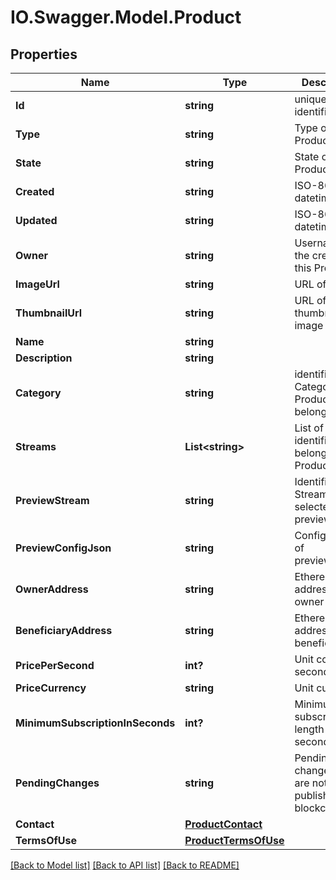 # IO.Swagger.Model.Product
## Properties

Name | Type | Description | Notes
------------ | ------------- | ------------- | -------------
**Id** | **string** | unique identifier | 
**Type** | **string** | Type of Product | 
**State** | **string** | State of Product | 
**Created** | **string** | ISO-8601 datetime | 
**Updated** | **string** | ISO-8601 datetime | 
**Owner** | **string** | Username of the creator of this Product | 
**ImageUrl** | **string** | URL of image | 
**ThumbnailUrl** | **string** | URL of thumbnail image | 
**Name** | **string** |  | 
**Description** | **string** |  | 
**Category** | **string** | identifier of Category this Product belong to | 
**Streams** | **List&lt;string&gt;** | List of Stream identifiers that belong to this Product | 
**PreviewStream** | **string** | Identifier of Stream selected for preview | [optional] 
**PreviewConfigJson** | **string** | Configuration of previewStream | [optional] 
**OwnerAddress** | **string** | Ethereum address of owner | 
**BeneficiaryAddress** | **string** | Ethereum address of beneficiary | 
**PricePerSecond** | **int?** | Unit cost per second | 
**PriceCurrency** | **string** | Unit currency | 
**MinimumSubscriptionInSeconds** | **int?** | Minimum subscription length (in seconds) | 
**PendingChanges** | **string** | Pending changes that are not published to blockchain | [optional] 
**Contact** | [**ProductContact**](ProductContact.md) |  | [optional] 
**TermsOfUse** | [**ProductTermsOfUse**](ProductTermsOfUse.md) |  | [optional] 

[[Back to Model list]](../README.md#documentation-for-models) [[Back to API list]](../README.md#documentation-for-api-endpoints) [[Back to README]](../README.md)


